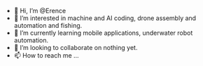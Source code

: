 - 👋 Hi, I’m @Erence 
- 👀 I’m interested in machine and AI coding, drone assembly and automation and fishing. 
- 🌱 I’m currently learning mobile applications, underwater robot automation.
- 💞️ I’m looking to collaborate on nothing yet.
- 📫 How to reach me ...

<!---
Erence/Erence is a ✨ special ✨ repository because its `README.md` (this file) appears on your GitHub profile.
You can click the Preview link to take a look at your changes.
--->
